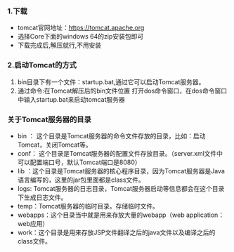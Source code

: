 





### 1.下载

- tomcat官网地址：https://tomcat.apache.org
- 选择Core下面的windows 64的zip安装包即可
- 下载完成后,解压就行,不用安装

### 2.启动Tomcat的方式

1. bin目录下有一个文件：startup.bat,通过它可以启动Tomcat服务器。
2. 通过命令:在Tomcat解压后的bin文件位置 打开dos命令窗口，在dos命令窗口中输入startup.bat来启动tomcat服务器



### 关于Tomcat服务器的目录

- bin ： 这个目录是Tomcat服务器的命令文件存放的目录，比如：启动Tomcat，关闭Tomcat等。
- conf： 这个目录是Tomcat服务器的配置文件存放目录。（server.xml文件中可以配置端口号，默认Tomcat端口是8080）
- lib ：这个目录是Tomcat服务器的核心程序目录，因为Tomcat服务器是Java语言编写的，这里的jar包里面都是class文件。
- logs: Tomcat服务器的日志目录，Tomcat服务器启动等信息都会在这个目录下生成日志文件。
- temp：Tomcat服务器的临时目录。存储临时文件。
- webapps：这个目录当中就是用来存放大量的webapp（web application：web应用）
- work：这个目录是用来存放JSP文件翻译之后的java文件以及编译之后的class文件。

